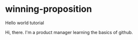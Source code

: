 # winning-proposition
Hello world tutorial

Hi, there.  I'm a product manager learning the basics of github.
